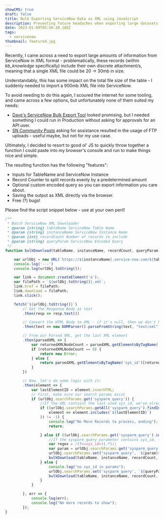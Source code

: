 ```yaml
---
showCMS: true
draft: false
title: Bulk Exporting ServiceNow Data as XML using JavaScript
description: Preventing future headaches when exporting large datasets from ServiceNow
date: 2023-01-09T05:56:20.186Z
tags:
  - servicenow
thumbnail: featured.jpg
---
```

Recently, I came across a need to export large amounts of information from ServiceNow in XML format - problematically, these records (within *kb_knowledge* specifically) include their own discrete attachment/s, meaning that a single XML file could be 20 -> 30mb in size.

Understandably, this has some impact on the total file size of the table - I suddenly needed to import a 900mb XML file into ServiceNow. 

To avoid needing to do this again, I scoured the internet for some tooling, and came across a few options, but unfortunately none of them suited my needs:

* [Dave's ServiceNow Bulk Export Tool](https://davidmac.pro/posts/2021-07-02-sn-bulk-export/) looked promising, but I needed something I could run in Production without asking for approvals for an API user.
* [SN Community Posts](https://www.servicenow.com/community/now-platform-forum/large-data-exports-csv-xml/m-p/1050824) asking for assistance resulted in the usage of FTP uploads - useful maybe, but not for my use case. 

Ultimately, I decided to resort to good ol' JS to quickly throw together a function I could paste into my browser's console and run to make things nice and simple.

The resulting function has the following "features":
* Inputs for TableName and ServiceNow Instance
* Record Counter to split records evenly by a predetermined amount
* Optional custom encoded query so you can export information you care about. 
* Saving the output as XML directly via the browser.
* Free (?) bugs!

Please find the script snippet below - use at your own peril!

```javascript
/**
 * Batch ServiceNow XML Downloader
 * @param {string} tableName ServiceNow Table Name
 * @param {string} instanceName ServiceNow Instance Name
 * @param {int} recordCount Number of records to include
 * @param {string} queryParam ServiceNow Encoded Query
 */
function bulkDownload(tableName, instanceName, recordCount, queryParam) {

    var urlObj = new URL(`https://${instanceName}.service-now.com/${tableName}_list.do?sysparm_record_count=${recordCount}&XML&sysparm_order_by=sys_id&sysparm_query=${queryParam}`);
    console.log('---')
    console.log(urlObj.toString());

    var link = document.createElement('a');
    var filePath = `${urlObj.toString()}.xml`;
    link.href = filePath;
    link.download = filePath;
    link.click();

    fetch(`${urlObj.toString()}`)
        // Get the Response Body as text
        .then(resp => resp.text())

        // Convert the HTML Body to XML - if it's null, then we don't have to run it
        .then(text => new DOMParser().parseFromString(text, "text/xml"))

        // From our Parsed XML, get the last XML element
        .then(parsedXML => {
            var returnedXMLNodeCount = parsedXML.getElementsByTagName('sys_id').length;
            if (returnedXMLNodeCount == 0) {
                return new Error;
            } else {
                return parsedXML.getElementsByTagName('sys_id')[returnedXMLNodeCount - 1];
            }
        })

        // Now, let's do some logic with it:
        .then(element => {
            var lastElementID = element.innerHTML;
            // First, make sure our search params exist
            if (urlObj.searchParams.get('sysparm_query')) {
                //If the URL contains the last used sys_id, we've already run this and we shouldn't run it again
                if ((urlObj.searchParams.getAll('sysparm_query').findIndex(
                    element => element.includes(`${lastElementID}`)
                )) != -1) {
                    console.log("No More Records to process, ending");
                    return;

                } else if ((urlObj.searchParams.get('sysparm_query').includes('^sys_id>'))) {
                    //If the sysparm_query parameter contains sys_id, then we need to remove it
                    var regex = /(?<=sys_id>)(.*)/;
                    var param = urlObj.searchParams.get('sysparm_query').replace(regex, '');
                    urlObj.searchParams.set("sysparm_query", `${param}${lastElementID}`);
                    bulkDownload(tableName, instanceName, recordCount, urlObj.searchParams.get('sysparm_query'));
                } else {
                    console.log("no sys_id in params");
                    urlObj.searchParams.set('sysparm_query', `${queryParam}^sys_id>${lastElementID}`);
                    bulkDownload(tableName, instanceName, recordCount, urlObj.searchParams.get('sysparm_query'));
                }
            }

        }, err => {
            console.log(err);
            console.log("No more records to show");
        });
}
```
